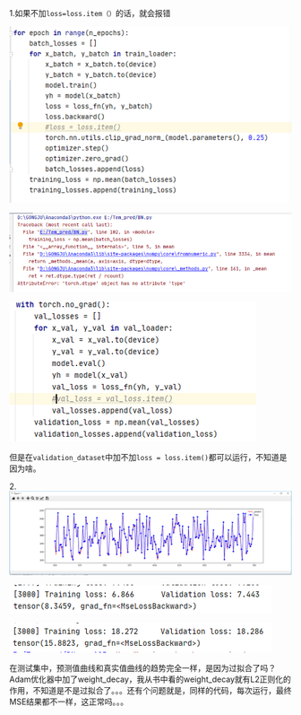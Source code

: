 1.如果不加`loss=loss.item（）`的话，就会报错

![image text](./img/pic1.jpg?raw=true)

![image text](https://github.com/XYDZ1987/Temperature_prediction/raw/master/img/pic2.jpg)

![image text](https://github.com/XYDZ1987/Temperature_prediction/raw/master/img/pic3.jpg)





​	但是在`validation_dataset`中加不加`loss = loss.item()`都可以运行，不知道是因为啥。

2.![image text](https://github.com/XYDZ1987/Temperature_prediction/raw/master/img/pic4.jpg)

![image text](https://github.com/XYDZ1987/Temperature_prediction/raw/master/img/pic5.jpg)



![image text](https://github.com/XYDZ1987/Temperature_prediction/raw/master/img/pic6.jpg)



在测试集中，预测值曲线和真实值曲线的趋势完全一样，是因为过拟合了吗？Adam优化器中加了weight_decay，我从书中看的weight_decay就有L2正则化的作用，不知道是不是过拟合了。。。还有个问题就是，同样的代码，每次运行，最终MSE结果都不一样，这正常吗。。。

